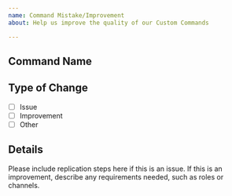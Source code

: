 ```yaml
---
name: Command Mistake/Improvement
about: Help us improve the quality of our Custom Commands

---
```


## Command Name


## Type of Change  
- [ ] Issue 
- [ ] Improvement
- [ ] Other

## Details
Please include replication steps here if this is an issue. If this is an improvement, describe any requirements needed, such as roles or channels.
